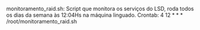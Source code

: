 monitoramento_raid.sh: Script que monitora os serviços do LSD, roda todos os dias da semana às 12:04Hs na máquina linguado.
Crontab: 4 12 * * * /root/monitoramento_raid.sh
